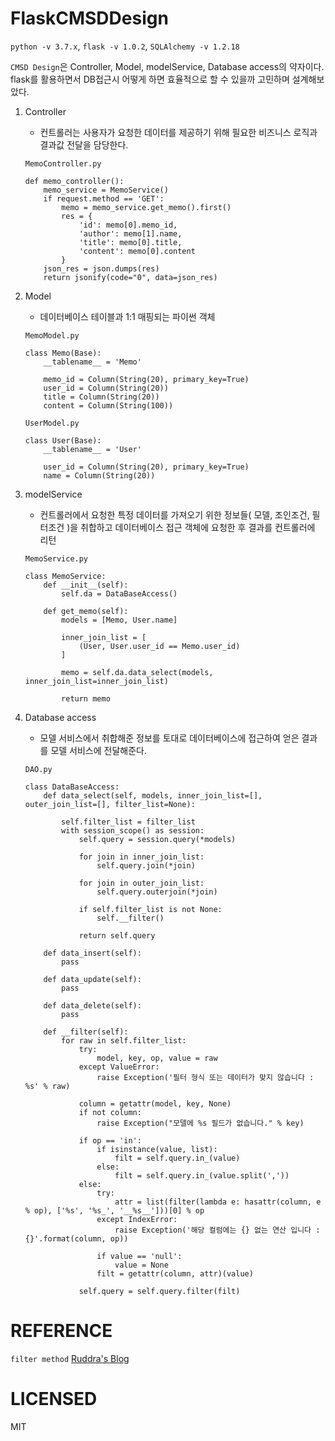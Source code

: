 FlaskCMSDDesign
===
`python -v 3.7.x`, `flask -v 1.0.2`, `SQLAlchemy -v 1.2.18`

`CMSD Design`은 Controller, Model, modelService, Database access의 약자이다.
flask를 활용하면서 DB접근시 어떻게 하면 효율적으로 할 수 있을까 고민하며 설계해보았다.


1. Controller
    - 컨트롤러는 사용자가 요청한 데이터를 제공하기 위해 필요한 비즈니스 로직과 결과값 전달을 담당한다.
    
    `MemoController.py`
    ```
    def memo_controller():
        memo_service = MemoService()
        if request.method == 'GET':
            memo = memo_service.get_memo().first()
            res = {
                'id': memo[0].memo_id,
                'author': memo[1].name,
                'title': memo[0].title,
                'content': memo[0].content
            }
        json_res = json.dumps(res)
        return jsonify(code="0", data=json_res)
    ``` 
        
2. Model
    - 데이터베이스 테이블과 1:1 매핑되는 파이썬 객체
    
    `MemoModel.py`
    ```
    class Memo(Base):
        __tablename__ = 'Memo'
    
        memo_id = Column(String(20), primary_key=True)
        user_id = Column(String(20))
        title = Column(String(20))
        content = Column(String(100))
    ```
    `UserModel.py`
    ```
    class User(Base):
        __tablename__ = 'User'
    
        user_id = Column(String(20), primary_key=True)
        name = Column(String(20))

    ```
3. modelService
    - 컨트롤러에서 요청한 특정 데이터를 가져오기 위한 정보들( 모델, 조인조건, 필터조건 )을 취합하고 데이터베이스 접근 객체에 요청한 후 결과를 컨트롤러에 리턴
    
    `MemoService.py`
    
    ```
    class MemoService:
        def __init__(self):
            self.da = DataBaseAccess()
    
        def get_memo(self):
            models = [Memo, User.name]
    
            inner_join_list = [
                (User, User.user_id == Memo.user_id)
            ]
    
            memo = self.da.data_select(models, inner_join_list=inner_join_list)
    
            return memo
    ```
    
4. Database access
    - 모델 서비스에서 취합해준 정보를 토대로 데이터베이스에 접근하여 얻은 결과를 모델 서비스에 전달해준다.
    
    `DAO.py`
    ```
    class DataBaseAccess:
        def data_select(self, models, inner_join_list=[], outer_join_list=[], filter_list=None):
    
            self.filter_list = filter_list
            with session_scope() as session:
                self.query = session.query(*models)
    
                for join in inner_join_list:
                    self.query.join(*join)
    
                for join in outer_join_list:
                    self.query.outerjoin(*join)
    
                if self.filter_list is not None:
                    self.__filter()
    
                return self.query
    
        def data_insert(self):
            pass
    
        def data_update(self):
            pass
    
        def data_delete(self):
            pass
    
        def __filter(self):
            for raw in self.filter_list:
                try:
                    model, key, op, value = raw
                except ValueError:
                    raise Exception('필터 형식 또는 데이터가 맞지 않습니다 : %s' % raw)
    
                column = getattr(model, key, None)
                if not column:
                    raise Exception("모델에 %s 필드가 없습니다." % key)
    
                if op == 'in':
                    if isinstance(value, list):
                        filt = self.query.in_(value)
                    else:
                        filt = self.query.in_(value.split(','))
                else:
                    try:
                        attr = list(filter(lambda e: hasattr(column, e % op), ['%s', '%s_', '__%s__']))[0] % op
                    except IndexError:
                        raise Exception('해당 컬럼에는 {} 없는 연산 입니다 : {}'.format(column, op))
    
                    if value == 'null':
                        value = None
                    filt = getattr(column, attr)(value)
    
                self.query = self.query.filter(filt)
    ```
    
REFERENCE
===
 `filter method` [Ruddra's Blog](https://ruddra.com/posts/dynamically-constructing-filters-based-on-string-input-using-sqlalchemy/)

LICENSED
===
MIT
